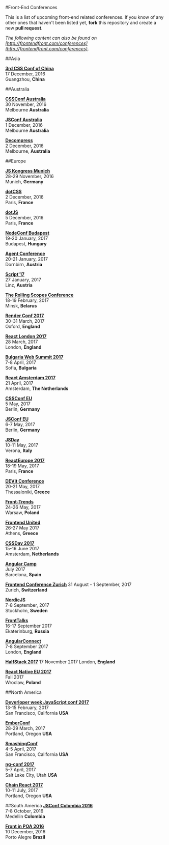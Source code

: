 #Front-End Conferences

This is a list of upcoming front-end related conferences. If you know of any other ones that haven't been listed yet, **fork** this repository and create a new **pull request**.

*The following content can also be found on [http://frontendfront.com/conferences](http://frontendfront.com/conferences).*

##Asia

[**3rd CSS Conf of China**](http://css.w3ctech.com/)  
17 December, 2016  
Guangzhou, **China**


##Australia

[**CSSConf Australia**](http://2016.cssconf.com.au/)  
30 November, 2016  
Melbourne **Australia**

[**JSConf Australia**](http://2016.jsconfau.com/)  
1 December, 2016  
Melbourne **Australia**

[**Decompress**](http://decompress.com.au/)  
2 December, 2016  
Melbourne, **Australia**


##Europe

[**JS Kongress Munich**](http://js-kongress.de/)  
28-29 November, 2016  
Munich, **Germany**

[**dotCSS**](http://www.dotcss.io/)  
2 December, 2016  
Paris, **France**

[**dotJS**](http://www.dotjs.io/)  
5 December, 2016  
Paris, **France**

[**NodeConf Budapest**](https://nodeconf.risingstack.com/)  
19-20 January, 2017  
Budapest, **Hungary**  

[**Agent Conference**](http://agent.sh/)  
20-21 January, 2017  
Dornbirn, **Austria**  

[**Script'17**](https://scriptconf.org/)  
27 January, 2017  
Linz, **Austria**  

[**The Rolling Scopes Conference**](https://2017.conf.rollingscopes.com/)  
18-19 February, 2017  
Minsk, **Belarus**

[**Render Conf 2017**](http://2017.render-conf.com/)  
30-31 March, 2017  
Oxford, **England**

[**React London 2017**](https://react.london/)  
28 March, 2017  
London, **England** 

[**Bulgaria Web Summit 2017**](https://bulgariawebsummit.com/)  
7-8 April, 2017  
Sofia, **Bulgaria**  

[**React Amsterdam 2017**](https://react.amsterdam/)  
21 April, 2017  
Amsterdam, **The Netherlands**  

[**CSSConf EU**](http://2017.cssconf.eu/)  
5 May, 2017  
Berlin, **Germany** 

[**JSConf EU**](http://2017.jsconf.eu/)  
6-7 May, 2017  
Berlin, **Germany** 

[**JSDay**](http://2017.jsday.it/)  
10-11 May, 2017  
Verona, **Italy** 

[**ReactEurope 2017**](https://www.react-europe.org/)  
18-19 May, 2017  
Paris, **France** 

[**DEVit Conference**](http://devitconf.org/)  
20-21 May, 2017  
Thessaloniki, **Greece**

[**Front-Trends**](https://2017.front-trends.com/)  
24-26 May, 2017  
Warsaw, **Poland**

[**Frontend United**](http://frontendunited.org/)  
26-27 May 2017  
Athens, **Greece**

[**CSSDay 2017**](https://cssday.nl/2016)  
15-16 June 2017  
Amsterdam, **Netherlands**

[**Angular Camp**](https://angularcamp.org/)  
July 2017  
Barcelona, **Spain**

[**Frontend Conference Zurich**](https://frontendconf.ch/)
31 August - 1 September, 2017  
Zurich, **Switzerland**

[**NordicJS**](http://nordicjs.com/)  
7-8 September, 2017  
Stockholm, **Sweden**

[**FrontTalks**](http://fronttalks.ru/)  
16-17 September 2017  
Ekaterinburg, **Russia**

[**AngularConnect**](http://angularconnect.com/)  
7-8 September 2017  
London, **England**

[**HalfStack 2017**](http://halfstackconf.com/) 
17 November 2017
London, **England**

[**React Native EU 2017**](http://react-native.eu/)  
Fall 2017  
Wroclaw, **Poland**


##North America

[**Deverloper week JavaScript conf 2017**](http://www.developerweek.com/javascript-conference/)  
13-15 February, 2017  
San Francisco, California **USA**

[**EmberConf**](http://emberconf.com/)  
28-29 March, 2017  
Portland, Oregon **USA**

[**SmashingConf**](https://smashingconf.com/)  
4-5 April, 2017  
San Francisco, California **USA**

[**ng-conf 2017**](https://www.ng-conf.org/)  
5-7 April, 2017  
Salt Lake City, Utah **USA**

[**Chain React 2017**](https://infinite.red/ChainReactConf)  
10-11 July, 2017  
Portland, Oregon **USA**


##South America
[**JSConf Colombia 2016**](http://jsconf.co/)  
7-8 October, 2016  
Medellin **Colombia**

[**Front in POA 2016**](http://frontinpoa.com.br/2016/)  
10 December, 2016  
Porto Alegre **Brazil**
